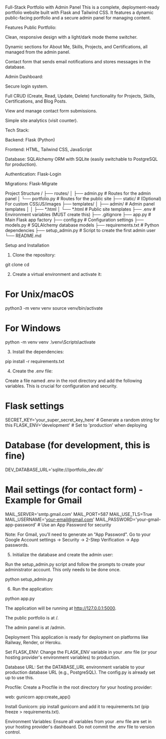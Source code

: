 Full-Stack Portfolio with Admin Panel
This is a complete, deployment-ready portfolio website built with Flask and Tailwind CSS. It features a dynamic public-facing portfolio and a secure admin panel for managing content.

Features
Public Portfolio:

Clean, responsive design with a light/dark mode theme switcher.

Dynamic sections for About Me, Skills, Projects, and Certifications, all managed from the admin panel.

Contact form that sends email notifications and stores messages in the database.

Admin Dashboard:

Secure login system.

Full CRUD (Create, Read, Update, Delete) functionality for Projects, Skills, Certifications, and Blog Posts.

View and manage contact form submissions.

Simple site analytics (visit counter).

Tech Stack:

Backend: Flask (Python)

Frontend: HTML, Tailwind CSS, JavaScript

Database: SQLAlchemy ORM with SQLite (easily switchable to PostgreSQL for production).

Authentication: Flask-Login

Migrations: Flask-Migrate

Project Structure
/
├── routes/
│   ├── admin.py        # Routes for the admin panel
│   └── portfolio.py    # Routes for the public site
├── static/             # (Optional) For custom CSS/JS/images
├── templates/
│   ├── admin/          # Admin panel templates
│   │   ├── *.html
│   └── *.html          # Public site templates
├── .env                # Environment variables (MUST create this)
├── .gitignore
├── app.py              # Main Flask app factory
├── config.py           # Configuration settings
├── models.py           # SQLAlchemy database models
├── requirements.txt    # Python dependencies
├── setup_admin.py      # Script to create the first admin user
└── README.md

Setup and Installation
1. Clone the repository:

git clone <your-repo-url>
cd <repo-name>

2. Create a virtual environment and activate it:

# For Unix/macOS
python3 -m venv venv
source venv/bin/activate

# For Windows
python -m venv venv
.\venv\Scripts\activate

3. Install the dependencies:

pip install -r requirements.txt

4. Create the .env file:

Create a file named .env in the root directory and add the following variables. This is crucial for configuration and security.

# Flask settings
SECRET_KEY='your_super_secret_key_here' # Generate a random string for this
FLASK_ENV='development' # Set to 'production' when deploying

# Database (for development, this is fine)
DEV_DATABASE_URL='sqlite:///portfolio_dev.db'

# Mail settings (for contact form) - Example for Gmail
MAIL_SERVER='smtp.gmail.com'
MAIL_PORT=587
MAIL_USE_TLS=True
MAIL_USERNAME='your-email@gmail.com'
MAIL_PASSWORD='your-gmail-app-password' # Use an App Password for security

Note: For Gmail, you'll need to generate an "App Password". Go to your Google Account settings -> Security -> 2-Step Verification -> App passwords.

5. Initialize the database and create the admin user:

Run the setup_admin.py script and follow the prompts to create your administrator account. This only needs to be done once.

python setup_admin.py

6. Run the application:

python app.py

The application will be running at http://127.0.0.1:5000.

The public portfolio is at /.

The admin panel is at /admin.

Deployment
This application is ready for deployment on platforms like Railway, Render, or Heroku.

Set FLASK_ENV: Change the FLASK_ENV variable in your .env file (or your hosting provider's environment variables) to production.

Database URL: Set the DATABASE_URL environment variable to your production database URL (e.g., PostgreSQL). The config.py is already set up to use this.

Procfile: Create a Procfile in the root directory for your hosting provider:

web: gunicorn app:create_app()

Install Gunicorn: pip install gunicorn and add it to requirements.txt (pip freeze > requirements.txt).

Environment Variables: Ensure all variables from your .env file are set in your hosting provider's dashboard. Do not commit the .env file to version control.
